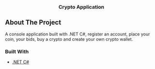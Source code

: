 
<!-- PROJECT LOGO -->
<br />
<div align="center">

  <h3 align="center">Crypto Application</h3>
</div>



<!-- ABOUT THE PROJECT -->
## About The Project

A console application built with .NET C#, register an account, place your coin, your bids, buy a crypto and create your own crypto wallet.

### Built With
* [.NET C#](https://docs.microsoft.com/en-us/dotnet/)

